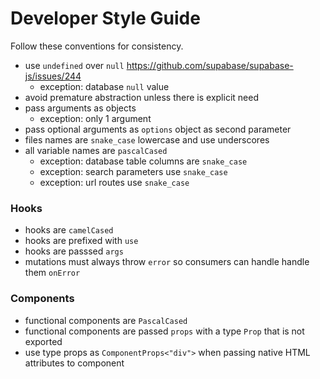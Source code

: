 # Developer Style Guide

Follow these conventions for consistency.

- use `undefined` over `null` https://github.com/supabase/supabase-js/issues/244
  - exception: database `null` value
- avoid premature abstraction unless there is explicit need
- pass arguments as objects
  - exception: only 1 argument
- pass optional arguments as `options` object as second parameter
- files names are `snake_case` lowercase and use underscores
- all variable names are `pascalCased`
  - exception: database table columns are `snake_case`
  - exception: search parameters use `snake_case`
  - exception: url routes use `snake_case`

### Hooks

- hooks are `camelCased`
- hooks are prefixed with `use`
- hooks are passsed `args`
- mutations must always throw `error` so consumers can handle handle them
  `onError`

### Components

- functional components are `PascalCased`
- functional components are passed `props` with a type `Prop` that is not
  exported
- use type props as `ComponentProps<"div">` when passing native HTML attributes
  to component
